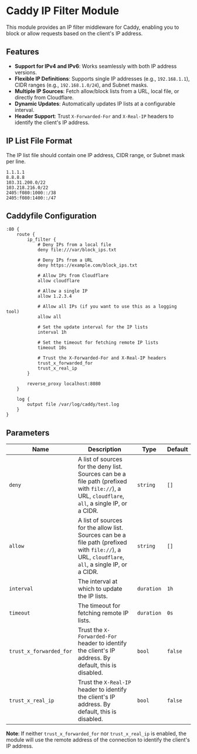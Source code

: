 # Caddy IP Filter Module

This module provides an IP filter middleware for Caddy, enabling you to block or allow requests based on the client's IP address.

## Features

- **Support for IPv4 and IPv6**: Works seamlessly with both IP address versions.
- **Flexible IP Definitions**: Supports single IP addresses (e.g., `192.168.1.1`), CIDR ranges (e.g., `192.168.1.0/24`), and Subnet masks.
- **Multiple IP Sources**: Fetch allow/block lists from a URL, local file, or directly from Cloudflare.
- **Dynamic Updates**: Automatically updates IP lists at a configurable interval.
- **Header Support**: Trust `X-Forwarded-For` and `X-Real-IP` headers to identify the client's IP address.

## IP List File Format

The IP list file should contain one IP address, CIDR range, or Subnet mask per line.

```
1.1.1.1
8.8.8.8
103.31.200.0/22
103.218.216.0/22
2405:f080:1000::/38
2405:f080:1400::/47
```

## Caddyfile Configuration

```caddyfile
:80 {
    route {
        ip_filter {
            # Deny IPs from a local file
            deny file:///var/block_ips.txt

            # Deny IPs from a URL
            deny https://example.com/block_ips.txt

            # Allow IPs from Cloudflare
            allow cloudflare

            # Allow a single IP
            allow 1.2.3.4

            # Allow all IPs (if you want to use this as a logging tool)
            allow all
            
            # Set the update interval for the IP lists
            interval 1h
            
            # Set the timeout for fetching remote IP lists
            timeout 10s
            
            # Trust the X-Forwarded-For and X-Real-IP headers
            trust_x_forwarded_for
            trust_x_real_ip
        }

        reverse_proxy localhost:8080
    }

    log {
        output file /var/log/caddy/test.log
    }
}
```

## Parameters

| Name                  | Description                                                                                                | Type     | Default    |
|-----------------------|------------------------------------------------------------------------------------------------------------|----------|------------|
| `deny`                | A list of sources for the deny list. Sources can be a file path (prefixed with `file://`), a URL, `cloudflare`, `all`, a single IP, or a CIDR. | `string` | `[]`       |
| `allow`               | A list of sources for the allow list. Sources can be a file path (prefixed with `file://`), a URL, `cloudflare`, `all`, a single IP, or a CIDR. | `string` | `[]`       |
| `interval`            | The interval at which to update the IP lists.                                                              | `duration` | `1h`       |
| `timeout`             | The timeout for fetching remote IP lists.                                                                  | `duration` | `0s`       |
| `trust_x_forwarded_for` | Trust the `X-Forwarded-For` header to identify the client's IP address. By default, this is disabled.      | `bool`   | `false`    |
| `trust_x_real_ip`     | Trust the `X-Real-IP` header to identify the client's IP address. By default, this is disabled.            | `bool`   | `false`    |

**Note**: If neither `trust_x_forwarded_for` nor `trust_x_real_ip` is enabled, the module will use the remote address of the connection to identify the client's IP address.